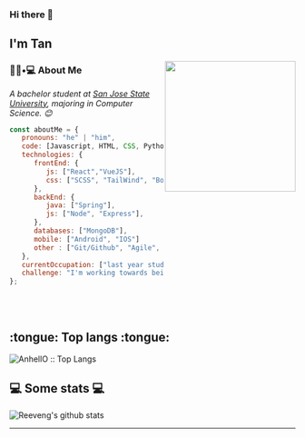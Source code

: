 ### Hi there 👋<h2> I'm Tan</h2>

<img align='right' src="https://https://media.giphy.com/media/L3ESyQ5pFUlHxdrMwh/giphy.gif" width="230">

<h3> 👨🏻•💻 About Me </h3>


<p><em>A bachelor student at <a href="https://www.sjsu.edu/">San Jose State University</a>, majoring in Computer Science. 😊</br>
</em></p>


```javascript
const aboutMe = {
   pronouns: "he" | "him",
   code: [Javascript, HTML, CSS, Python, Java, C++],
   technologies: {
      frontEnd: {
         js: ["React","VueJS"],
         css: ["SCSS", "TailWind", "Bootstrap", "Material UI", "Semantic UI"]
      },
      backEnd: {
         java: ["Spring"],
         js: ["Node", "Express"],
      },
      databases: ["MongoDB"],
      mobile: ["Android", "IOS"]
      other : ["Git/Github", "Agile", "npm", "Figma"]
   },
   currentOccupation: ["last year student, open for job opportunities"],
   challenge: "I'm working towards being able to run a marathon.",
};
```
</br></br>
<h2> :tongue: Top langs :tongue:</h2>

<p><img src="https://github-readme-stats.vercel.app/api/top-langs/?username=tanhoang14&langs_count=10&theme=tokyonight&layout=compact" alt="AnhellO :: Top Langs" /></p>
<h2>💻 Some stats 💻</h2>

![Reeveng's github stats](https://github-readme-stats.vercel.app/api?username=tanhoang14&show_icons=true&title_color=fff&icon_color=79ff97&text_color=9f9f9f&bg_color=151515)

---


